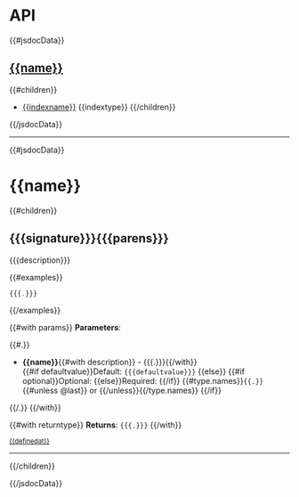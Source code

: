 <!-- generated by scripts/api.js -->

# API

{{#jsdocData}}
## [{{name}}](#{{{longname}}})
{{#children}}
  - [{{indexname}}](#{{{longname}}}) {{indextype}}
{{/children}}

{{/jsdocData}}

***

{{#jsdocData}}

<a name="{{{longname}}}"></a>

# {{name}}

{{#children}}

<a name="{{{longname}}}"></a>

## {{{signature}}}{{{parens}}}

{{{description}}}

{{#examples}}
```js
{{{.}}}
```
{{/examples}}

{{#with params}}
**Parameters**:

{{#.}}
 - **{{name}}**{{#with description}} - {{{.}}}{{/with}}<br>
{{#if defaultvalue}}Default: `{{{defaultvalue}}}`
{{else}}
{{#if optional}}Optional:
{{else}}Required: 
{{/if}}
{{#type.names}}`{{.}}`{{#unless @last}} or {{/unless}}{{/type.names}}
{{/if}}

{{/.}}
{{/with}}

{{#with returntype}}
**Returns**: `{{{.}}}`
{{/with}}

<small><a href="{{{viewsource}}}" target="_blank">{{definedat}}</a></small>
***

{{/children}}

{{/jsdocData}}